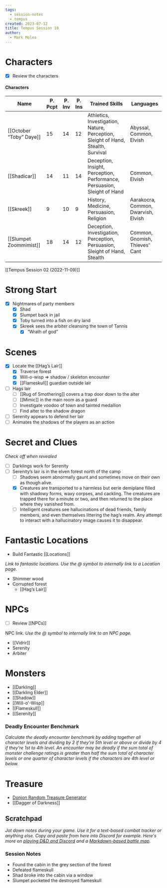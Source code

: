 ```yaml
---
tags:
  - session-notes
  - tempus
created: 2023-07-12
title: Tempus Session 10
author:
  - Mark Molea
---
```



# Characters

- [x] Review the characters

#### Characters

|Name|P. Pcpt|P. Inv|P. Ins|Trained Skills|Languages|
|---|---|---|---|---|---|
|[[October “Toby” Daye]]|15|14|12|Athletics, Investigation, Nature, Perception, Sleight of Hand, Stealth, Survival|Abyssal, Common, Elvish|
|[[Shadicar]]|14|11|14|Deception, Insight, Perception, Performance, Persuasion, Sleight of Hand|Common, Elvish|
|[[Skreek]]|9|10|9|History, Medicine, Persuasion, Religion|Aarakocra, Common, Dwarvish, Elvish|
|[[Slumpet Zoommimist]]|18|14|12|Deception, Investigation, Perception, Persuasion, Sleight of Hand, Stealth|Common, Gnomish, Thieves' Cant|

  
  

[[Tempus Session 02 (2022-11-09)]]

# Strong Start

- [x] Nightmares of party members
    - [x] Shad
    - [x] Slumpet back in jail
    - [x] Toby turned into a fish on dry land
    - [x] Skreek sees the arbiter cleansing the town of Tannis
        - [x] “Wrath of god”

# Scenes

- [x] Locate the [[Hag’s Lair]]
    - [x] Traverse forest
    - [x] Will-o-wisp ⇒ shadow / skeleton encounter
    - [x] [[Flameskull]] guardian outside lair
- [ ] Hags lair
    - [ ] [[Rug of Smothering]] covers a trap door down to the alter
    - [ ] [[Mimic]] in the main room as a guard
    - [ ] Investigate voodoo of town and tainted medallion
    - [ ] Find alter to the shadow dragon
- [ ] Serenity appears to defend her lair
- [ ] Animates the shadows of the players as an action

# Secret and Clues

_Check off when revealed_

- [ ] Darklings work for Serenity
- [ ] Serenity’s lair is in the elven forest north of the camp
    - [ ] Shadows seem abnormally gaunt and sometimes move on their own as though alive.
    - [x] Creatures are transported to a harmless but eerie demiplane filled with shadowy forms, waxy corpses, and cackling. The creatures are trapped there for a minute or two, and then returned to the place where they vanished from.
    - [ ] Intelligent creatures see hallucinations of dead friends, family members, and even themselves littering the hag’s realm. Any attempt to interact with a hallucinatory image causes it to disappear.

# Fantastic Locations

- Build Fantastic [[Locations]]

_Link to fantastic locations. Use the @ symbol to internally link to a Location page._

- Shimmer wood
- Corrupted forest
    - [[Hag’s Lair]]

# NPCs

- [ ] Review [[NPCs]]

NPC link. _Use the @ symbol to internally link to an NPC page._

- [[Vidrir]]
- Serenity
- Arbiter

# Monsters

- [[Darkling]]
- [[Darkling Elder]]
- [[Shadow]]
- [[Will-o'-Wisp]]
- [[Flameskull]]
- [[Serenity]]

  

### **Deadly Encounter Benchmark**

_Calculate the deadly encounter benchmark by adding together all character levels and dividing by 2 if they're 5th level or above or divide by 4 if they're 1st to 4th level. An encounter may be deadly if the sum total of monster challenge ratings is greater than half the sum total of character levels or one quarter of character levels if the characters are 4th level or below._

# Treasure

- [Donjon Random Treasure Generator](https://donjon.bin.sh/5e/random/#type=treasure;treasure-cr=4;treasure-loot_type=treasure_hoard)
- [[Dagger of Darkness]]

## Scratchpad

_Jot down notes during your game. Use it for a text-based combat tracker or anything else. Copy and paste from here into Discord for example. Here's more on [playing D&D and Discord](https://slyflourish.com/playing_dnd_over_discord.html) and a [Markdown-based battle map](https://slyflourish.com/text-based_battle_maps.html)._

### Session Notes

- Found the cabin in the grey section of the forest
- Defeated flameskull
- Shad broke into the cabin via a window
- Slumpet pocketed the destroyed flameskull